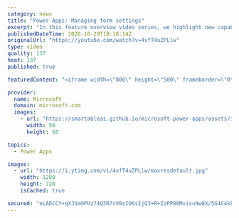 ```yaml
---
category: news
title: "Power Apps: Managing form settings"
excerpt: "In this feature overview video series, we highlight new capabilities included in the latest update to Microsoft Power Apps.  Improvements to Microsoft Power Apps for managing form settings and events allow users to set various features on a form in the new modern designer.   Get the most out of Power"
publishedDateTime: 2020-10-29T18:18:14Z
originalUrl: "https://youtube.com/watch?v=4xfT4uZPLlw"
type: video
quality: 137
heat: 137
published: true

featuredContent: "<iframe width=\"800\" height=\"500\" frameborder=\"0\" src=\"https://www.youtube.com/embed/4xfT4uZPLlw\" allow=\"accelerometer; autoplay; encrypted-media; gyroscope; picture-in-picture\" allowfullscreen></iframe>"

provider:
  name: Microsoft
  domain: microsoft.com
  images:
    - url: "https://smartableai.github.io/microsoft-power-apps/assets/images/organizations/microsoft.com-50x50.jpg"
      width: 50
      height: 50

topics:
  - Power Apps

images:
  - url: "https://i.ytimg.com/vi/4xfT4uZPLlw/maxresdefault.jpg"
    width: 1280
    height: 720
    isCached: true

secured: "eLADCCY+qXJSmOPUz74Q3R7vV0sIO6sIjQ3+R+ZzPP80Mvisu9w8X/5G4C4kkwJJQYfRfRvS8ESQOuUBVLIOQ2Hi+Mlq1nBJ7ElWJSNWVDgyiNiZaA9M+k5e60TWtKMeysTZ8WJeBAuqx2DqNAbHbmEdTxLTRDxMD5oCxs7vCnvE/OXyIMgbZrgSnfvqme4leKbfj5zzeg8WgEBJo3qwlllnhJ23o3esOwJFA5J/bRNIrzEnO/6iF3LlxF/5/HCQOluGiwXjxqt/18ycfztdBV32+968VnuGOUtWYL59iZfi7y7Xjp215zWAANiVnkjjriAMnktAuPeQvzo9kg81ZSLfYHlbWe8bdau5iYsRFf8zuad6vgpjb/GFNWbG943ta6hBlK4cRP8/KtDVWzOIxC4ht+f5ABQAwdXEU7I5mwZMPlw+EeJZeiohSAeSRc2P;IwTNycf+vftoG6+JFwukTA=="
---
```


